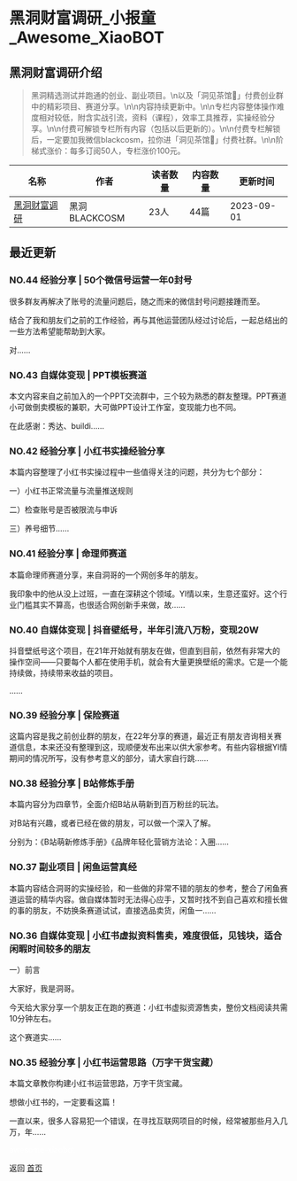 # 黑洞财富调研_小报童_Awesome_XiaoBOT

## 黑洞财富调研介绍
> 黑洞精选测试并跑通的创业、副业项目。\n以及「洞见茶馆🍵」付费创业群中的精彩项目、赛道分享。\n\n内容持续更新中。\n\n专栏内容整体操作难度相对较低，附含实战引流，资料（课程），效率工具推荐，实操经验分享。\n\n付费可解锁专栏所有内容（包括以后更新的）。\n\n付费专栏解锁后，一定要加我微信blackcosm，拉你进「洞见茶馆🍵」付费社群。\n\n阶梯式涨价：每多订阅50人，专栏涨价100元。  
  


|名称|作者|读者数量|内容数量|更新时间|
|---|---|---|---|---|
|[黑洞财富调研](https://xiaobot.net/p/blackcosm?refer=0b133df9-27dc-423b-8101-639049001c13)|黑洞BLACKCOSM|23人|44篇|2023-09-01|

## 最近更新
### NO.44 经验分享 | 50个微信号运营一年0封号

很多群友再解决了账号的流量问题后，随之而来的微信封号问题接踵而至。

结合了我和朋友们之前的工作经验，再与其他运营团队经过讨论后，一起总结出的一些方法希望能帮助到大家。

对......

### NO.43 自媒体变现 | PPT模板赛道

本文内容来自之前加入的一个PPT交流群中，三个较为熟悉的群友整理。PPT赛道小可做倒卖模板的兼职，大可做PPT设计工作室，变现能力也不同。

在此感谢：秀达、buildi......

### NO.42 经验分享 | 小红书实操经验分享

本篇内容整理了小红书实操过程中一些值得关注的问题，共分为七个部分：

一）小红书正常流量与流量推送规则

二）检查账号是否被限流与申诉

三）养号细节......

### NO.41 经验分享 | 命理师赛道

本篇命理师赛道分享，来自洞哥的一个网创多年的朋友。

我印象中的他从没上过班，一直在深耕这个领域。YI情以来，生意还蛮好。这个行业门槛其实不算高，也很适合网创新手来做，故......

### NO.40 自媒体变现 | 抖音壁纸号，半年引流八万粉，变现20W

抖音壁纸号这个项目，在21年开始就有朋友在做，但直到目前，依然有非常大的操作空间——只要每个人都在使用手机，就会有大量更换壁纸的需求。它是一个能持续做，持续带来收益的项目。

......

### NO.39 经验分享 | 保险赛道

这篇内容是我之前创业群的朋友，在22年分享的赛道，最近正有朋友咨询相关赛道信息，本来还没有整理到这，现顺便发布出来以供大家参考。有些内容根据YI情期间的情况所写，没有参考意义的部分，请大家自行跳......

### NO.38 经验分享 | B站修炼手册

本篇内容分为四章节，全面介绍B站从萌新到百万粉丝的玩法。

对B站有兴趣，或者已经在做的朋友，可以做一个深入了解。

分别为：《B站萌新修炼手册》《品牌年轻化营销方法论：入圈......

### NO.37 副业项目 | 闲鱼运营真经

本篇内容结合洞哥的实操经验，和一些做的非常不错的朋友的参考，整合了闲鱼赛道运营的精华内容。做自媒体暂时无法得心应手，又暂时找不到自己喜欢和擅长做的事的朋友，不妨换条赛道试试，直接选品卖货，闲鱼一......

### NO.36 自媒体变现 | 小红书虚拟资料售卖，难度很低，见钱块，适合闲暇时间较多的朋友

一）前言

大家好，我是洞哥。

今天给大家分享⼀个朋友正在跑的赛道：小红书虚拟资源售卖，整份文档阅读共需 10分钟左右。

这个赛道实......

### NO.35 经验分享 | 小红书运营思路（万字干货宝藏）

本篇文章教你构建小红书运营思路，万字干货宝藏。

想做小红书的，一定要看这篇！

一直以来，很多人容易犯一个错误，在寻找互联网项目的时候，经常被那些月入几万，年......


<a href="https://github.com/Reno9527/awesome-xiaobot" style="color: white; text-decoration: none;">awesome-xiaobot</a>

返回 [首页](../README.md)
